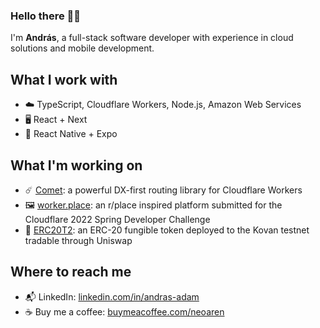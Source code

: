 ### Hello there 👋🏻

I'm **András**, a full-stack software developer with experience in cloud solutions and mobile development.

## What I work with
- ☁️ TypeScript, Cloudflare Workers, Node.js, Amazon Web Services
- 🖥️ React + Next
- 📱 React Native + Expo

## What I'm working on
- ☄️ [Comet][comet-url]: a powerful DX-first routing library for Cloudflare Workers
- 🖼️ [worker.place][worker-place-url]: an r/place inspired platform submitted for the Cloudflare 2022 Spring Developer Challenge
- 📒 [ERC20T2][erc20t2-url]: an ERC-20 fungible token deployed to the Kovan testnet tradable through Uniswap

## Where to reach me
- 📬 LinkedIn: [linkedin.com/in/andras-adam][linkedin-url]
- ☕ Buy me a coffee: [buymeacoffee.com/neoaren][buymeacoffee-url]

[comet-url]: https://github.com/NeoAren/comet
[worker-place-url]: https://github.com/worker-place/worker-place
[erc20t2-url]: https://github.com/NeoAren/ERC20T2
[linkedin-url]: https://www.linkedin.com/in/andras-adam
[buymeacoffee-url]: https://www.buymeacoffee.com/neoaren
